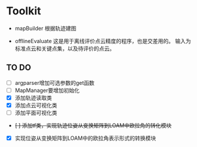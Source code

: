 # Toolkit

- mapBuilder 根据轨迹建图

- offlineEvaluate 这是用于离线评价点云精度的程序，也是交差用的。
输入为标准点云和关键点集，以及待评价的点云。

## TO DO
- [ ] argparser增加可选参数的get函数
- [ ] MapManager要增加初始化
- [x] 添加轨迹读取类
- [x] 添加点云可视化类
- [ ] 添加平面可视化类
- ~~[ ] 添加tf类，实现轨迹位姿从变换矩阵到LOAM中欧拉角的转化模块~~
- [x] 实现位姿从变换矩阵到LOAM中的欧拉角表示形式的转换模块
